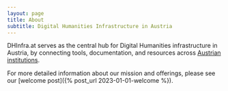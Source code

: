 ```yaml
---
layout: page
title: About
subtitle: Digital Humanities Infrastructure in Austria
---
```


DHInfra.at serves as the central hub for Digital Humanities infrastructure in Austria, by connecting tools, documentation, and resources across [Austrian institutions](/partners).

For more detailed information about our mission and offerings, please see our [welcome post]({% post_url 2023-01-01-welcome %}).